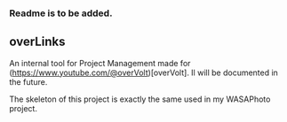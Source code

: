 ### Readme is to be added.

## overLinks

An internal tool for Project Management made for (https://www.youtube.com/@overVolt)[overVolt].
Il will be documented in the future.

The skeleton of this project is exactly the same used in my WASAPhoto project.